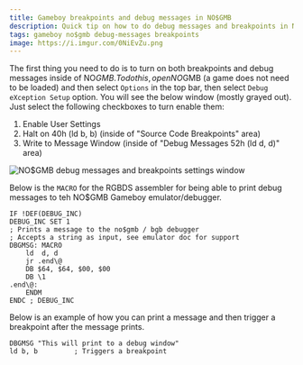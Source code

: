 ```yaml
---
title: Gameboy breakpoints and debug messages in NO$GMB
description: Quick tip on how to do debug messages and breakpoints in NO$GMB Gameboy emulator and debugger using RGBDS
tags: gameboy no$gmb debug-messages breakpoints
image: https://i.imgur.com/0NiEvZu.png
---
```


The first thing you need to do is to turn on both breakpoints and debug messages inside of NO$GMB. To do this, open NO$GMB (a game does not need to be loaded) and then select `Options` in the top bar, then select `Debug eXception Setup` option. You will see the below window (mostly grayed out). Just select the following checkboxes to turn enable them:
1. Enable User Settings
2. Halt on 40h (ld b, b) (inside of "Source Code Breakpoints" area)
3. Write to Message Window (inside of "Debug Messages 52h (ld d, d)" area)

![NO$GMB debug messages and breakpoints settings window](https://i.imgur.com/3xniIor.png)

Below is the `MACRO` for the RGBDS assembler for being able to print debug messages to teh NO$GMB Gameboy emulator/debugger.
```assembly
IF !DEF(DEBUG_INC)
DEBUG_INC SET 1
; Prints a message to the no$gmb / bgb debugger
; Accepts a string as input, see emulator doc for support
DBGMSG: MACRO
	ld  d, d
	jr .end\@
	DB $64, $64, $00, $00
	DB \1
.end\@:
	ENDM
ENDC ; DEBUG_INC
```

Below is an example of how you can print a message and then trigger a breakpoint after the message prints.
```assembly
DBGMSG "This will print to a debug window"
ld b, b			; Triggers a breakpoint
```

